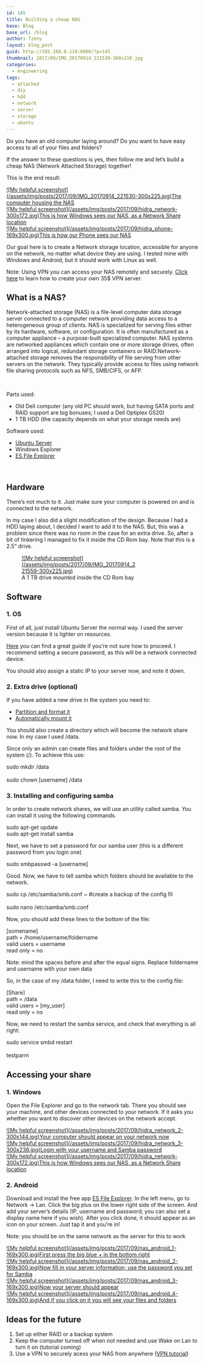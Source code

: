```yaml
---
id: 145
title: Building a cheap NAS
base: Blog
base_url: /blog
author: Tzeny
layout: blog_post
guid: http://192.168.0.110:8000/?p=145
thumbnail: 2017/09/IMG_20170914_221530-360x210.jpg
categories:
  - engineering
tags:
  - attached
  - diy
  - hdd
  - network
  - server
  - storage
  - ubuntu
---
```

Do you have an old computer laying around? Do you want to have easy access to all of your files and folders?

If the answer to these questions is yes, then follow me and let’s build a cheap NAS (Network Attached Storage) together!

This is the end result:

<div class="rl-gallery-container" id="rl-gallery-container-5" data-gallery_id="0"> <div class="rl-gallery rl-basicgrid-gallery " id="rl-gallery-5" data-gallery_no="5"> 

<div class="rl-gallery-item">
  <a href="https://tzeny.com/wp-content/uploads/2017/09/IMG_20170914_221530.jpg" title="The computer housing the NAS" data-rl_title="The computer housing the NAS" class="rl-gallery-link" data-rl_caption="" data-rel="lightbox-gallery-5">![My helpful screenshot](/assets/img/posts/2017/09/IMG_20170914_221530-300x225.jpg)<span class="rl-gallery-caption"><span class="rl-gallery-item-title">The computer housing the NAS</span></span></a>
</div>

<div class="rl-gallery-item">
  <a href="https://tzeny.com/wp-content/uploads/2017/09/hidra_network.jpg" title="This is how Windows sees our NAS, as a Network Share location" data-rl_title="This is how Windows sees our NAS, as a Network Share location" class="rl-gallery-link" data-rl_caption="" data-rel="lightbox-gallery-5">![My helpful screenshot](/assets/img/posts/2017/09/hidra_network-300x172.jpg)<span class="rl-gallery-caption"><span class="rl-gallery-item-title">This is how Windows sees our NAS, as a Network Share location</span></span></a>
</div>

<div class="rl-gallery-item">
  <a href="https://tzeny.com/wp-content/uploads/2017/09/hidra_phone.jpg" title="This is how our Phone sees our NAS" data-rl_title="This is how our Phone sees our NAS" class="rl-gallery-link" data-rl_caption="" data-rel="lightbox-gallery-5">![My helpful screenshot](/assets/img/posts/2017/09/hidra_phone-169x300.jpg)<span class="rl-gallery-caption"><span class="rl-gallery-item-title">This is how our Phone sees our NAS</span></span></a>
</div></div> </div>

Our goal here is to create a Network storage location, accessible for anyone on the network, no matter what device they are using. I tested mine with Windows and Android, but it should work with Linux as well.

Note: Using VPN you can access your NAS remotely and securely. <a href="https://tzeny.com/2017/08/03/making-your-own-vpn/" target="_blank" rel="noopener">Click here</a> to learn how to create your own 35$ VPN server.

## What is a NAS?

Network-attached storage (NAS) is a file-level computer data storage server connected to a computer network providing data access to a heterogeneous group of clients. NAS is specialized for serving files either by its hardware, software, or configuration. It is often manufactured as a computer appliance – a purpose-built specialized computer. NAS systems are networked appliances which contain one or more storage drives, often arranged into logical, redundant storage containers or RAID.Network-attached storage removes the responsibility of file serving from other servers on the network. They typically provide access to files using network file sharing protocols such as NFS, SMB/CIFS, or AFP.

 

Parts used:

  * Old Dell computer (any old PC should work, but having SATA ports and RAID support are big bonuses; I used a Dell Optiplex G520)
  * 1 TB HDD (the capacity depends on what your storage needs are)

Software used:

  * [Ubuntu Server](https://www.ubuntu.com/download/server)
  * Windows Explorer
  * [ES File Explorer](https://play.google.com/store/apps/details?id=com.estrongs.android.pop&hl=en)

 

## Hardware

There’s not much to it. Just make sure your computer is powered on and is connected to the network.

In my case I also did a slight modification of the design. Because I had a HDD laying about, I decided I want to add it to the NAS. But, this was a problem since there was no room in the case for an extra drive. So, after a bit of tinkering I managed to fix it inside the CD Rom bay. Note that this is a 2.5” drive.

<figure id="attachment_147" aria-describedby="caption-attachment-147" style="width: 300px" class="wp-caption alignnone"><a href="https://tzeny.com/wp-content/uploads/2017/09/IMG\_20170914\_221559.jpg" data-rel="lightbox-image-0" data-rl\_title="" data-rl\_caption="" title="">![My helpful screenshot](/assets/img/posts/2017/09/IMG_20170914_221559-300x225.jpg)</a><figcaption id="caption-attachment-147" class="wp-caption-text">A 1 TB drive mounted inside the CD Rom bay</figcaption></figure>

## Software

### 1. OS

First of all, just install Ubuntu Server the normal way. I used the server version because it is lighter on resources.

[Here](https://tutorials.ubuntu.com/tutorial/tutorial-install-ubuntu-server) you can find a great guide if you’re not sure how to proceed. I recommend setting a secure password, as this will be a network connected device.

You should also assign a static IP to your server now, and note it down.

### 2. Extra drive (optional)

If you have added a new drive in the system you need to:

  * [Partition and format it](https://tzeny.com/2017/09/25/formatting-and-partitioning-a-drive-under-ubuntu/)
  * [Automatically mount it](https://tzeny.com/2017/09/25/automounting-partition-ubuntu/)

You should also create a directory which will become the network share now. In my case I used /data.

Since only an admin can create files and folders under the root of the system (/). To achieve this use:

<div class="codecolorer-container bash default" style="overflow:auto;white-space:nowrap;width:435px;">
  <div class="bash codecolorer">
    <span class="kw2">sudo</span> <span class="kw2">mkdir</span> <span class="sy0">/</span>data<br /> <br /> <span class="kw2">sudo</span> <span class="kw2">chown</span> <span class="br0">[</span>username<span class="br0">]</span> <span class="sy0">/</span>data
  </div>
</div>

### 3. Installing and configuring samba

In order to create network shares, we will use an utility called samba. You can install it using the following commands.

<div class="codecolorer-container bash default" style="overflow:auto;white-space:nowrap;width:435px;">
  <div class="bash codecolorer">
    <span class="kw2">sudo</span> <span class="kw2">apt-get update</span><br /> <span class="kw2">sudo</span> <span class="kw2">apt-get install</span> samba
  </div>
</div>

Next, we have to set a password for our samba user (this is a different password from you login one)

<div class="codecolorer-container bash default" style="overflow:auto;white-space:nowrap;width:435px;">
  <div class="bash codecolorer">
    <span class="kw2">sudo</span> smbpasswd <span class="re5">-a</span> <span class="br0">[</span>username<span class="br0">]</span>
  </div>
</div>

Good. Now, we have to tell samba which folders should be available to the network.

<div class="codecolorer-container bash default" style="overflow:auto;white-space:nowrap;width:435px;">
  <div class="bash codecolorer">
    <span class="kw2">sudo</span> <span class="kw2">cp</span> <span class="sy0">/</span>etc<span class="sy0">/</span>samba<span class="sy0">/</span>smb.conf ~ <span class="co0">#create a backup of the config file</span><br /> <br /> <span class="kw2">sudo</span> <span class="kw2">nano</span> <span class="sy0">/</span>etc<span class="sy0">/</span>samba<span class="sy0">/</span>smb.conf
  </div>
</div>

Now, you should add these lines to the bottom of the file:

<div class="codecolorer-container text default" style="overflow:auto;white-space:nowrap;width:435px;">
  <div class="text codecolorer">
    [somename]<br /> path = /home/username/foldername<br /> valid users = username<br /> read only = no
  </div>
</div>

Note: mind the spaces before and after the equal signs. Replace foldername and username with your own data

So, in the case of my /data folder, I need to write this to the config file:

<div class="codecolorer-container text default" style="overflow:auto;white-space:nowrap;width:435px;">
  <div class="text codecolorer">
    [Share]<br /> path = /data<br /> valid users = [my_user]<br /> read only = no
  </div>
</div>

Now, we need to restart the samba service, and check that everything is all right:

<div class="codecolorer-container bash default" style="overflow:auto;white-space:nowrap;width:435px;">
  <div class="bash codecolorer">
    <span class="kw2">sudo</span> service smbd restart<br /> <br /> testparm
  </div>
</div>

## Accessing your share

### 1. Windows

Open the File Explorer and go to the network tab. There you should see your machine, and other devices connected to your network. If it asks you whether you want to discover other devices on the network accept.

<div class="rl-gallery-container" id="rl-gallery-container-6" data-gallery_id="0"> <div class="rl-gallery rl-basicgrid-gallery " id="rl-gallery-6" data-gallery_no="6"> 

<div class="rl-gallery-item">
  <a href="https://tzeny.com/wp-content/uploads/2017/09/hidra_network_2.jpg" title="Your computer should appear on your network now" data-rl_title="Your computer should appear on your network now" class="rl-gallery-link" data-rl_caption="" data-rel="lightbox-gallery-6">![My helpful screenshot](/assets/img/posts/2017/09/hidra_network_2-300x144.jpg)<span class="rl-gallery-caption"><span class="rl-gallery-item-title">Your computer should appear on your network now</span></span></a>
</div>

<div class="rl-gallery-item">
  <a href="https://tzeny.com/wp-content/uploads/2017/09/hidra_network_3.jpg" title="Login with your username and Samba password" data-rl_title="Login with your username and Samba password" class="rl-gallery-link" data-rl_caption="" data-rel="lightbox-gallery-6">![My helpful screenshot](/assets/img/posts/2017/09/hidra_network_3-300x236.jpg)<span class="rl-gallery-caption"><span class="rl-gallery-item-title">Login with your username and Samba password</span></span></a>
</div>

<div class="rl-gallery-item">
  <a href="https://tzeny.com/wp-content/uploads/2017/09/hidra_network.jpg" title="This is how Windows sees our NAS, as a Network Share location" data-rl_title="This is how Windows sees our NAS, as a Network Share location" class="rl-gallery-link" data-rl_caption="" data-rel="lightbox-gallery-6">![My helpful screenshot](/assets/img/posts/2017/09/hidra_network-300x172.jpg)<span class="rl-gallery-caption"><span class="rl-gallery-item-title">This is how Windows sees our NAS, as a Network Share location</span></span></a>
</div></div> </div>

### 2. Android

Download and install the free app [ES File Explorer](https://play.google.com/store/apps/details?id=com.estrongs.android.pop&hl=en). In the left menu, go to Network -> Lan. Click the big plus on the lower right side of the screen. And add your server’s details (IP, username and password; you can also set a display name here if you wish). After you click done, it should appear as an icon on your screen. Just tap it and you’re in!

Note: you should be on the same network as the server for this to work

<div class="rl-gallery-container" id="rl-gallery-container-7" data-gallery_id="0"> <div class="rl-gallery rl-basicgrid-gallery " id="rl-gallery-7" data-gallery_no="7"> 

<div class="rl-gallery-item">
  <a href="https://tzeny.com/wp-content/uploads/2017/09/nas_android_1.jpg" title="First press the big blue + in the bottom right" data-rl_title="First press the big blue + in the bottom right" class="rl-gallery-link" data-rl_caption="" data-rel="lightbox-gallery-7">![My helpful screenshot](/assets/img/posts/2017/09/nas_android_1-169x300.jpg)<span class="rl-gallery-caption"><span class="rl-gallery-item-title">First press the big blue + in the bottom right</span></span></a>
</div>

<div class="rl-gallery-item">
  <a href="https://tzeny.com/wp-content/uploads/2017/09/nas_android_2.jpg" title="Now fill in your server information; use the password you set for Samba" data-rl_title="Now fill in your server information; use the password you set for Samba" class="rl-gallery-link" data-rl_caption="" data-rel="lightbox-gallery-7">![My helpful screenshot](/assets/img/posts/2017/09/nas_android_2-169x300.jpg)<span class="rl-gallery-caption"><span class="rl-gallery-item-title">Now fill in your server information; use the password you set for Samba</span></span></a>
</div>

<div class="rl-gallery-item">
  <a href="https://tzeny.com/wp-content/uploads/2017/09/nas_android_3.jpg" title="Now your server should appear" data-rl_title="Now your server should appear" class="rl-gallery-link" data-rl_caption="" data-rel="lightbox-gallery-7">![My helpful screenshot](/assets/img/posts/2017/09/nas_android_3-169x300.jpg)<span class="rl-gallery-caption"><span class="rl-gallery-item-title">Now your server should appear</span></span></a>
</div>

<div class="rl-gallery-item">
  <a href="https://tzeny.com/wp-content/uploads/2017/09/nas_android_4.jpg" title="And if you click on it you will see your files and folders" data-rl_title="And if you click on it you will see your files and folders" class="rl-gallery-link" data-rl_caption="" data-rel="lightbox-gallery-7">![My helpful screenshot](/assets/img/posts/2017/09/nas_android_4-169x300.jpg)<span class="rl-gallery-caption"><span class="rl-gallery-item-title">And if you click on it you will see your files and folders</span></span></a>
</div></div> </div>

## Ideas for the future

  1. Set up either RAID or a backup system
  2. Keep the computer turned off when not needed and use Wake on Lan to turn it on (tutorial coming)
  3. Use a VPN to securely acess your NAS from anywhere ([VPN tutorial](https://tzeny.com/2017/08/03/making-your-own-vpn/))
